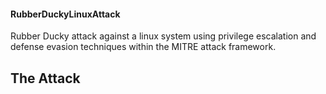 #### RubberDuckyLinuxAttack
Rubber Ducky attack against a linux system using privilege escalation and defense evasion techniques within the MITRE attack framework.


## The Attack
